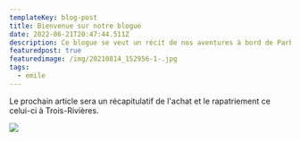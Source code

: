 ```yaml
---
templateKey: blog-post
title: Bienvenue sur notre blogue
date: 2022-06-21T20:47:44.511Z
description: Ce blogue se veut un récit de nos aventures à bord de Parbleu.
featuredpost: true
featuredimage: /img/20210814_152956-1-.jpg
tags:
  - emile
---
```

Le prochain article sera un récapitulatif de l'achat et le rapatriement ce celui-ci à Trois-Rivières.

![](/img/20210823_141905-1-.jpg)